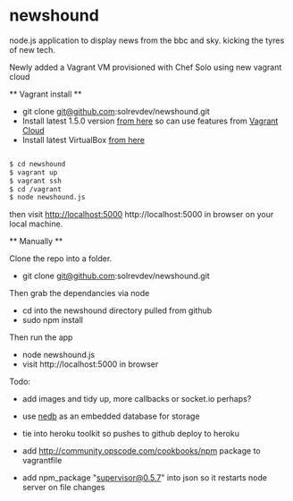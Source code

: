 newshound
=========

node.js application to display news from the bbc and sky. kicking the tyres of new tech.

Newly added a Vagrant VM provisioned with Chef Solo using new vagrant cloud



** Vagrant install **

 * git clone git@github.com:solrevdev/newshound.git
 * Install latest 1.5.0 version [from here](http://www.vagrantup.com/downloads.html) so can use features from [Vagrant Cloud](https://www.vagrantcloud.com/)
 * Install latest VirtualBox [from here](https://www.virtualbox.org/wiki/Downloads) 
 
```bash

$ cd newshound
$ vagrant up
$ vagrant ssh
$ cd /vagrant
$ node newshound.js 
```
then visit [http://localhost:5000](http://localhost:5000) http://localhost:5000 in browser on your local machine.
 

** Manually **

Clone the repo into a folder. 

*  git clone git@github.com:solrevdev/newshound.git

Then grab the dependancies via node

* cd into the newshound directory pulled from github
* sudo npm install

Then run the app

* node newshound.js 
* visit http://localhost:5000 in browser

Todo:

* add images and tidy up, more callbacks or socket.io perhaps?
* use [nedb](https://github.com/solrevdev/nedb) as an embedded database for storage
* tie into heroku toolkit so pushes to github deploy to heroku

* add http://community.opscode.com/cookbooks/npm package to vagrantfile
* add npm_package "supervisor@0.5.7" into json so it restarts node server on file changes



